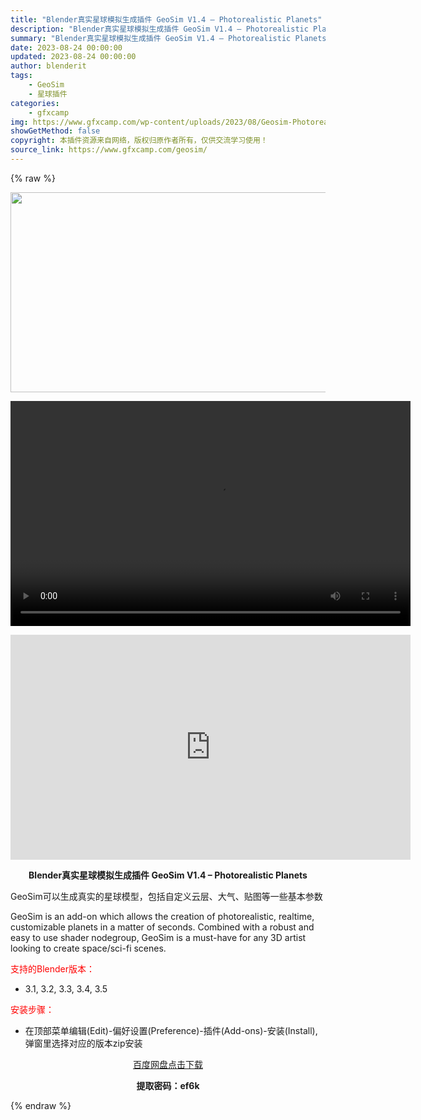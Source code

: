 ```yaml
---
title: "Blender真实星球模拟生成插件 GeoSim V1.4 – Photorealistic Planets"
description: "Blender真实星球模拟生成插件 GeoSim V1.4 – Photorealistic Planets GeoSim可以生成真实的星球模型，包括自定义云层、大气、贴图等一些基本参数 ..."
summary: "Blender真实星球模拟生成插件 GeoSim V1.4 – Photorealistic Planets GeoSim可以生成真实的星球模型，包括自定义云层、大气、贴图等一些基本参数 ..."
date: 2023-08-24 00:00:00
updated: 2023-08-24 00:00:00
author: blenderit
tags: 
    - GeoSim
    - 星球插件
categories:
    - gfxcamp
img: https://www.gfxcamp.com/wp-content/uploads/2023/08/Geosim-Photorealistic-Planets.jpg
showGetMethod: false
copyright: 本插件资源来自网络，版权归原作者所有，仅供交流学习使用！
source_link: https://www.gfxcamp.com/geosim/
---
```


{% raw %}
<div><p><img decoding="async" class="aligncenter size-full wp-image-114600" src="https://www.gfxcamp.com/wp-content/uploads/2023/08/Geosim-Photorealistic-Planets.jpg" data-src="https://www.gfxcamp.com/wp-content/uploads/2023/08/Geosim-Photorealistic-Planets.jpg" alt="" width="640" height="320" data-srcset="https://www.gfxcamp.com/wp-content/uploads/2023/08/Geosim-Photorealistic-Planets.jpg 640w, https://www.gfxcamp.com/wp-content/uploads/2023/08/Geosim-Photorealistic-Planets-150x75.jpg 150w" data-sizes="(max-width: 640px) 100vw, 640px"><br>
</p><center><div style="width: 640px;" class="wp-video"><!--[if lt IE 9]><script>document.createElement('video');</script><![endif]-->
<video class="wp-video-shortcode" id="video-114599-1" width="640" height="360" preload="true" controls="controls"><source type="video/mp4" src="http://cloud.video.taobao.com/play/u/null/p/1/e/6/t/1/425030827033.mp4?_=1"></source><a href="http://cloud.video.taobao.com/play/u/null/p/1/e/6/t/1/425030827033.mp4">http://cloud.video.taobao.com/play/u/null/p/1/e/6/t/1/425030827033.mp4</a></video></div></center><p style="text-align: center;"><iframe loading="lazy" src="https://player.youku.com/embed/XNjAwOTEwMjA1Mg==" width="640" height="360" frameborder="0" allowfullscreen="allowfullscreen" data-mce-fragment="1"></iframe></p><p style="text-align: center;"><strong>Blender真实星球模拟生成插件 GeoSim V1.4 – Photorealistic Planets</strong></p><p>GeoSim可以生成真实的星球模型，包括自定义云层、大气、贴图等一些基本参数</p><p>GeoSim is an add-on which allows the creation of photorealistic, realtime, customizable planets in a matter of seconds. Combined with a robust and easy to use shader nodegroup, GeoSim is a must-have for any 3D artist looking to create space/sci-fi scenes.</p><p style="text-align: left;"><span style="color: #ff0000;">支持的Blender版本：</span></p><ul>
<li style="text-align: left;">3.1, 3.2, 3.3, 3.4, 3.5</li>
</ul><p><span style="color: #ff0000;">安装步骤：</span></p><ul>
<li>在顶部菜单编辑(Edit)-偏好设置(Preference)-插件(Add-ons)-安装(Install),弹窗里选择对应的版本zip安装</li>
</ul><p style="text-align: center;"><a class="maxbutton-3 maxbutton maxbutton-baidu" target="_blank" rel="noopener" href="https://pan.baidu.com/s/17bo9-Nh8ViJ1xWHyvVXQjQ?pwd=ef6k"><span class="mb-text">百度网盘点击下载</span></a></p><p style="text-align: center;"><strong>提取密码：ef6k</strong></p></div>
<div style="display: none">gfxcamp</div>
{% endraw %}